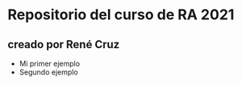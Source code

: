 # Repositorio del curso de RA 2021

## creado por René Cruz

- Mi primer ejemplo 
- Segundo ejemplo
